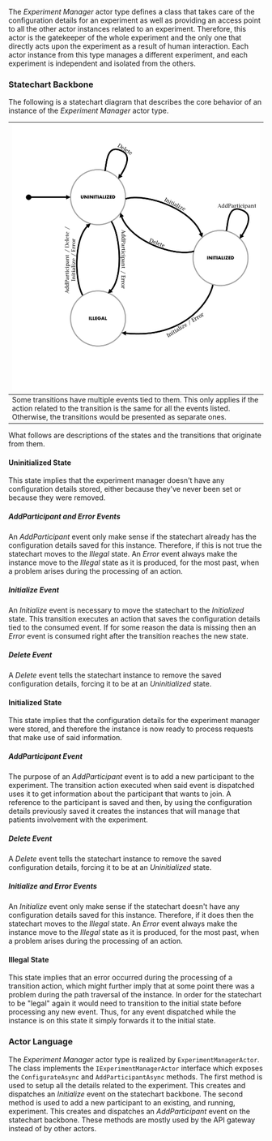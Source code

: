 The *Experiment Manager* actor type defines a class that takes care of the configuration details for an experiment as well as providing an access point to all the other actor instances related to an experiment. Therefore, this actor is the gatekeeper of the whole experiment and the only one that directly acts upon the experiment as a result of human interaction. Each actor instance from this type manages a different experiment, and each experiment is independent and isolated from the others.

### Statechart Backbone
The following is a statechart diagram that describes the core behavior of an instance of the *Experiment Manager* actor type.

| ![Experiment Manager Actor Statechart](images/ExperimentManagerActorStatechart.png) |
| --- |
| Some transitions have multiple events tied to them. This only applies if the action related to the transition is the same for all the events listed. Otherwise, the transitions would be presented as separate ones. |

What follows are descriptions of the states and the transitions that originate from them.

#### Uninitialized State
This state implies that the experiment manager doesn't have any configuration details stored, either because they've never been set or because they were removed.

##### AddParticipant and Error Events
An *AddParticipant* event only make sense if the statechart already has the configuration details saved for this instance. Therefore, if this is not true the statechart moves to the *Illegal* state. An *Error* event always make the instance move to the *Illegal* state as it is produced, for the most past, when a problem arises during the processing of an action.

##### Initialize Event
An *Initialize* event is necessary to move the statechart to the *Initialized* state. This transition executes an action that saves the configuration details tied to the consumed event. If for some reason the data is missing then an *Error* event is consumed right after the transition reaches the new state.

##### Delete Event
A *Delete* event tells the statechart instance to remove the saved configuration details, forcing it to be at an *Uninitialized* state.

#### Initialized State
This state implies that the configuration details for the experiment manager were stored, and therefore the instance is now ready to process requests that make use of said information.

##### AddParticipant Event
The purpose of an *AddParticipant* event is to add a new participant to the experiment. The transition action executed when said event is dispatched uses it to get information about the participant that wants to join. A reference to the participant is saved and then, by using the configuration details previously saved it creates the instances that will manage that patients involvement with the experiment.

##### Delete Event
A *Delete* event tells the statechart instance to remove the saved configuration details, forcing it to be at an *Uninitialized* state.

##### Initialize and Error Events
An *Initialize* event only make sense if the statechart doesn't have any configuration details saved for this instance. Therefore, if it does then the statechart moves to the *Illegal* state. An *Error* event always make the instance move to the *Illegal* state as it is produced, for the most past, when a problem arises during the processing of an action.

#### Illegal State
This state implies that an error occurred during the processing of a transition action, which might further imply that at some point there was a problem during the path traversal of the instance. In order for the statechart to be "legal" again it would need to transition to the initial state before processing any new event. Thus, for any event dispatched while the instance is on this state it simply forwards it to the initial state.

### Actor Language
The *Experiment Manager* actor type is realized by `ExperimentManagerActor`. The class implements the `IExperimentManagerActor` interface which exposes the `ConfigurateAsync` and `AddParticipantAsync` methods. The first method is used to setup all the details related to the experiment. This creates and dispatches an *Initialize* event on the statechart backbone. The second method is used to add a new participant to an existing, and running, experiment. This creates and dispatches an *AddParticipant* event on the statechart backbone. These methods are mostly used by the API gateway instead of by other actors.
